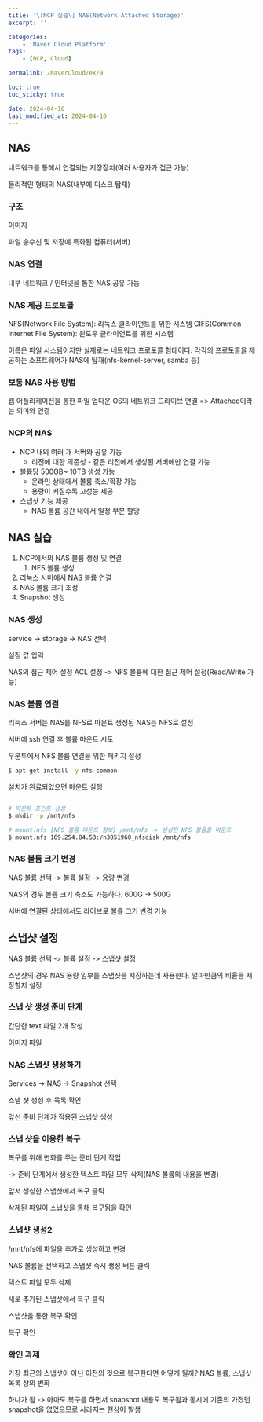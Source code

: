 ```yaml
---
title: '\[NCP 실습\] NAS(Network Attached Storage)'
excerpt: ''

categories:
    - 'Naver Cloud Platform'
tags:
    - [NCP, Cloud]

permalink: /NaverCloud/ex/9

toc: true
toc_sticky: true

date: 2024-04-16
last_modified_at: 2024-04-16
---
```


## NAS

네트워크를 통해서 연결되는 저장장치(여러 사용자가 접근 가능)

물리적인 형태의 NAS(내부에 디스크 탑재)

### 구조

이미지

파일 송수신 및 저장에 특화된 컴퓨터(서버)

### NAS 연결

내부 네트워크 / 인터넷을 통한 NAS 공유 가능

### NAS 제공 프로토콜

NFS(Network File System): 리눅스 클라이언트를 위한 시스템
CIFS(Common Internet File System): 윈도우 클라이언트를 위한 시스템

이름은 파일 시스템이지만 실제로는 네트워크 프로토콜 형태이다.
각각의 프로토콜을 제공하는 소프트웨어가 NAS에 탑재(nfs-kernel-server, samba 등)

### 보통 NAS 사용 방법

웹 어플리케이션을 통한 파일 업다운
OS의 네트워크 드라이브 연결 => Attached이라는 의미와 연결

### NCP의 NAS

-   NCP 내의 여러 개 서버와 공유 가능
    -   리전에 대한 의존성 - 같은 리전에서 생성된 서버에만 연결 가능
-   볼륨당 500GB~ 10TB 생성 가능
    -   온라인 상태에서 볼륨 축소/확장 가능
    -   용량이 커질수록 고성능 제공
-   스냅샷 기능 제공
    -   NAS 볼륨 공간 내에서 일정 부분 할당

## NAS 실습

1. NCP에서의 NAS 볼륨 생성 및 연결
    1. NFS 볼륨 생성
2. 리눅스 서버에서 NAS 볼륨 연결
3. NAS 볼륨 크기 조정
4. Snapshot 생성

### NAS 생성

service -> storage -> NAS 선택

설정 값 입력

NAS의 접근 제어 설정 ACL 설정 -> NFS 볼륨에 대한 접근 제어 설정(Read/Write 가능)

### NAS 볼륨 연결

리눅스 서버는 NAS를 NFS로 마운트
생성된 NAS는 NFS로 설정

서버에 ssh 연결 후 볼륨 마운트 시도

우분투에서 NFS 볼륨 연결을 위한 패키지 설정

```bash
$ apt-get install -y nfs-common
```

설치가 완료되었으면 마운트 실행

```bash

# 마운트 포인트 생성
$ mkdir -p /mnt/nfs

# mount.nfs [NFS 볼륨 마운트 정보] /mnt/nfs -> 생성된 NFS 볼륨을 마운트
$ mount.nfs 169.254.84.53:/n3051960_nfsdisk /mnt/nfs
```

### NAS 볼륨 크기 변경

NAS 볼륨 선택 -> 볼륨 설정 -> 용량 변경

NAS의 경우 볼륨 크기 축소도 가능하다. 600G -> 500G

서버에 연결된 상태에서도 라이브로 볼륨 크기 변경 가능

## 스냅샷 설정

NAS 볼륨 선택 -> 볼륨 설정 -> 스냅샷 설정

스냅샷의 경우 NAS 용량 일부를 스냅샷을 저장하는데 사용한다. 얼마만큼의 비율을 저장할지 설정

### 스냅 샷 생성 준비 단계

간단한 text 파일 2개 작성

이미지 파일

### NAS 스냅샷 생성하기

Services -> NAS -> Snapshot 선택

스냅 샷 생성 후 목록 확인

앞선 준비 단계가 적용된 스냅샷 생성

### 스냅 샷을 이용한 복구

복구를 위해 변화를 주는 준비 단계 작업

-> 준비 단계에서 생성한 텍스트 파일 모두 삭제(NAS 볼륨의 내용을 변경)

앞서 생성한 스냅샷에서 복구 클릭

삭제된 파일이 스냅샷을 통해 복구됨을 확인

### 스냅샷 생성2

/mnt/nfs에 파일을 추가로 생성하고 변경

NAS 볼륨을 선택하고 스냅샷 즉시 생성 버튼 클릭

텍스트 파일 모두 삭제

새로 추가된 스냅샷에서 복구 클릭

스냅샷을 통한 복구 확인

복구 확인

### 확인 과제

가장 최근의 스냅샷이 아닌 이전의 것으로 복구한다면 어떻게 될까? NAS 볼륨, 스냅샷 목록 상의 변화

하나가 됨 -> 아마도 복구를 하면서 snapshot 내용도 복구됨과 동시에 기존의 가졌던 snapshot을 없었으므로 사라지는 현상이 발생
